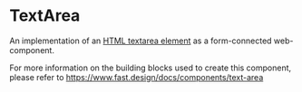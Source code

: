 # TextArea

An implementation of an [HTML textarea element](https://developer.mozilla.org/en-US/docs/Web/HTML/Element/textarea) as a form-connected web-component.

For more information on the building blocks used to create this component, please refer to https://www.fast.design/docs/components/text-area